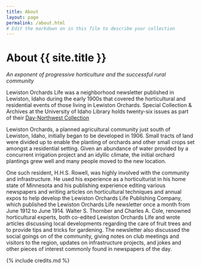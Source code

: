 ```yaml
---
title: About
layout: page
permalink: /about.html
# Edit the markdown on in this file to describe your collection
---
```


# About {{ site.title }}

*An exponent of progressive horticulture and the successful rural community*

Lewiston Orchards Life was a neighborhood newsletter published in Lewiston, Idaho during the early 1900s that covered the horticultural and residential events of those living in Lewiston Orchards. Special Collection & Archives at the University of Idaho Library holds twenty-six issues as part of their [Day-Northwest Collection](https://alliance-primo.hosted.exlibrisgroup.com/permalink/f/11k6kk2/CP71138804070001451)

Lewiston Orchards, a planned agricultural community just south of Lewiston, Idaho, initially began to be developed in 1906. Small tracts of land were divided up to enable the planting of orchards and other small crops set amongst a residential setting. Given an abundance of water provided by a concurrent irrigation project and an idyllic climate, the initial orchard plantings grew well and many people moved to the new location. 

One such resident, H.H.S. Rowell, was highly involved with the community and infrastructure. He used his experience as a horticulturist in his home state of Minnesota and his publishing experience editing various newspapers and writing articles on horticultural techniques and annual expos to help develop the Lewiston Orchards Life Publishing Company, which published the Lewiston Orchards Life newsletter once a month from June 1912 to June 1914. Walter S. Thornber and Charles A. Cole, renowned horticultural experts, both co-edited Lewiston Orchards Life and wrote articles discussing local developments regarding the care of fruit trees and to provide tips and tricks for gardening. The newsletter also discussed the social goings on of the community, giving notes on club meetings and visitors to the region, updates on infrastructure projects, and jokes and other pieces of interest commonly found in newspapers of the day. 

{% include credits.md %}
